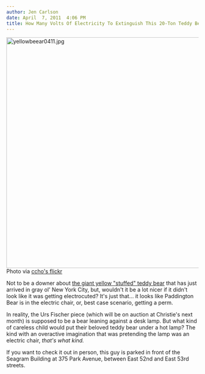 ```yaml
---
author: Jen Carlson
date: April  7, 2011  4:06 PM
title: How Many Volts Of Electricity To Extinguish This 20-Ton Teddy Bear?
---
```


<p><span class="mt-enclosure mt-enclosure-image" style="display: inline;"> <img alt="yellowbeear0411.jpg" src="https://web.archive.org/web/20111125155006im_/http://gothamist.com/attachments/arts_jen/yellowbeear0411.jpg" width="640" height="604" class="image-none"> </span><br>
<span class="photo_caption">Photo via <a href="https://web.archive.org/web/20111125155006/http://www.flickr.com/photos/ccho/5596670984/in/photostream/lightbox/#/photos/ccho/5596670984/in/photostream/">ccho&apos;s flickr</a></span></p>

<p>Not to be a downer about <a href="https://web.archive.org/web/20111125155006/http://gothamist.com/2011/04/05/giant_stuffed_teddy_bear_coming_to.php">the giant yellow &quot;stuffed&quot; teddy bear</a> that has just arrived in gray ol&apos; New York City, but, wouldn&apos;t it be a lot nicer if it didn&apos;t look like it was getting electrocuted? It&apos;s just that... it looks like Paddington Bear is in the electric chair, or, best case scenario, getting a perm.</p>

<p>In reality, the Urs Fischer piece (which will be on auction at Christie&apos;s next month) is supposed to be a bear leaning against a desk lamp. But what kind of careless child would put their beloved teddy bear under a hot lamp? The kind with an overactive imagination that was pretending the lamp was an electric chair, <em>that&apos;s what kind.</em> </p>

<p>If you want to check it out in person, this guy is parked in front of the Seagram Building at 375 Park Avenue, between East 52nd and East 53rd streets.</p>